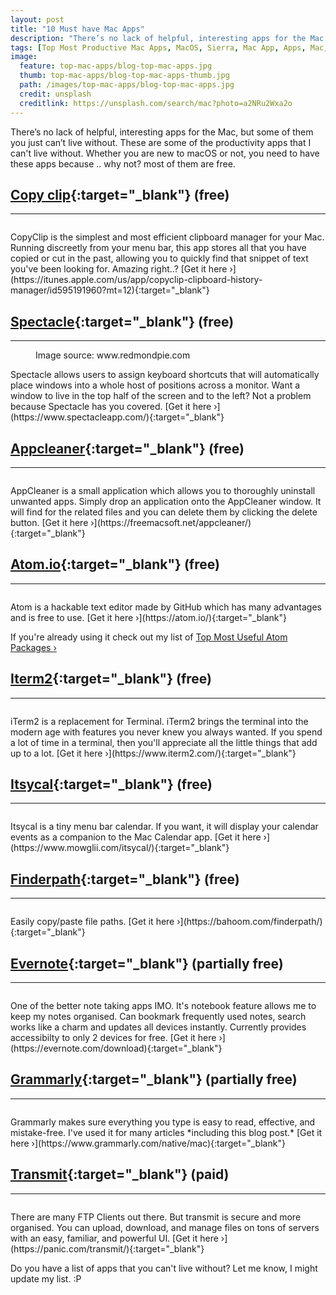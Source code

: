 ```yaml
---
layout: post
title: "10 Must have Mac Apps"
description: "There’s no lack of helpful, interesting apps for the Mac, but some of them you just can’t live without."
tags: [Top Most Productive Mac Apps, MacOS, Sierra, Mac App, Apps, Mac, Dhawal Mehta, Blog, Dhawal, code editor, editor]
image:
  feature: top-mac-apps/blog-top-mac-apps.jpg
  thumb: top-mac-apps/blog-top-mac-apps-thumb.jpg
  path: /images/top-mac-apps/blog-top-mac-apps.jpg
  credit: unsplash
  creditlink: https://unsplash.com/search/mac?photo=a2NRu2Wxa2o
---
```


There’s no lack of helpful, interesting apps for the Mac, but some of them you just can’t live without. These are some of the productivity apps that I can't live without. Whether you are new to macOS or not, you need to have these apps because .. why not? most of them are free.

## [Copy clip](https://itunes.apple.com/us/app/copyclip-clipboard-history-manager/id595191960?mt=12){:target="_blank"} (free)
---
<figure>
	<img src="{{ site.url }}/images/top-mac-apps/copy-clip-blog.jpg" alt="">
	<figcaption></figcaption>
</figure>
CopyClip is the simplest and most efficient clipboard manager for your Mac. Running discreetly from your menu bar, this app stores all that you have copied or cut in the past, allowing you to quickly find that snippet of text you've been looking for. Amazing right..? [Get it here &rsaquo;](https://itunes.apple.com/us/app/copyclip-clipboard-history-manager/id595191960?mt=12){:target="_blank"}

## [Spectacle](https://www.spectacleapp.com/){:target="_blank"} (free)
---
<figure>
	<img src="{{ site.url }}/images/top-mac-apps/spectacle.jpg" alt="">
	<figcaption>Image source: www.redmondpie.com</figcaption>
</figure>
Spectacle allows users to assign keyboard shortcuts that will automatically place windows into a whole host of positions across a monitor. Want a window to live in the top half of the screen and to the left? Not a problem because Spectacle has you covered. [Get it here &rsaquo;](https://www.spectacleapp.com/){:target="_blank"}

## [Appcleaner](https://freemacsoft.net/appcleaner/){:target="_blank"} (free)
---
<figure>
	<img src="{{ site.url }}/images/top-mac-apps/app-cleaner.jpg" alt="">
	<figcaption></figcaption>
</figure>
AppCleaner is a small application which allows you to thoroughly uninstall unwanted apps. Simply drop an application onto the AppCleaner window. It will find for the related files and you can delete them by clicking the delete button. [Get it here &rsaquo;](https://freemacsoft.net/appcleaner/){:target="_blank"}

## [Atom.io](https://atom.io/){:target="_blank"} (free)
---
<figure>
	<img src="{{ site.url }}/images/top-mac-apps/atom-io.jpg" alt="">
	<figcaption></figcaption>
</figure>
Atom is a hackable text editor made by GitHub which has many advantages and is free to use. [Get it here &rsaquo;](https://atom.io/){:target="_blank"}

If you're already using it check out my list of [Top Most Useful Atom Packages &rsaquo;](http://blog.dhawalmehta.com/2017/06/09/top-most-useful-atom-packages/)

## [Iterm2](https://www.iterm2.com/){:target="_blank"} (free)
---
<figure>
	<img src="{{ site.url }}/images/top-mac-apps/iTerm2.jpg" alt="">
	<figcaption></figcaption>
</figure>
iTerm2 is a replacement for Terminal. iTerm2 brings the terminal into the modern age with features you never knew you always wanted. If you spend a lot of time in a terminal, then you'll appreciate all the little things that add up to a lot. [Get it here &rsaquo;](https://www.iterm2.com/){:target="_blank"}

## [Itsycal](https://www.mowglii.com/itsycal/){:target="_blank"} (free)
---
<figure>
	<img src="{{ site.url }}/images/top-mac-apps/itsycal.jpg" alt="">
	<figcaption></figcaption>
</figure>
Itsycal is a tiny menu bar calendar. If you want, it will display your calendar events as a companion to the Mac Calendar app. [Get it here &rsaquo;](https://www.mowglii.com/itsycal/){:target="_blank"}

## [Finderpath](https://bahoom.com/finderpath/){:target="_blank"} (free)
---
<figure>
	<img src="{{ site.url }}/images/top-mac-apps/finderpath.jpg" alt="">
	<figcaption></figcaption>
</figure>
Easily copy/paste file paths. [Get it here &rsaquo;](https://bahoom.com/finderpath/){:target="_blank"}

## [Evernote](https://evernote.com/download){:target="_blank"} (partially free)
---
<figure>
	<img src="{{ site.url }}/images/top-mac-apps/evernote.jpg" alt="">
	<figcaption></figcaption>
</figure>
One of the better note taking apps IMO. It's notebook feature allows me to keep my notes organised. Can bookmark frequently used notes, search works like a charm and updates all devices instantly. Currently provides accessibilty to only 2 devices for free. [Get it here &rsaquo;](https://evernote.com/download){:target="_blank"}

## [Grammarly](https://www.grammarly.com/native/mac){:target="_blank"} (partially free)
---
<figure>
	<img src="{{ site.url }}/images/top-mac-apps/grammarly.jpg" alt="">
	<figcaption></figcaption>
</figure>
Grammarly makes sure everything you type is easy to read, effective, and mistake-free. I've used it for many articles *including this blog post.* [Get it here &rsaquo;](https://www.grammarly.com/native/mac){:target="_blank"}

## [Transmit](https://panic.com/transmit/){:target="_blank"} (paid)
---
<figure>
	<img src="{{ site.url }}/images/top-mac-apps/transmit.jpg" alt="">
	<figcaption></figcaption>
</figure>
There are many FTP Clients out there. But transmit is secure and more organised. You can upload, download, and manage files on tons of servers with an easy, familiar, and powerful UI. [Get it here &rsaquo;](https://panic.com/transmit/){:target="_blank"}

Do you have a list of apps that you can't live without? Let me know, I might update my list. :P
